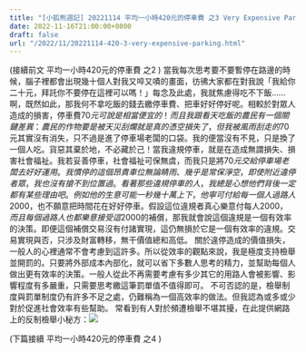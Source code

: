 ```yaml
---
title: "[小狐熊週記] 20221114 平均一小時420元的停車費 之3 Very Expensive Parking Fees -3"
date: 2022-11-16T21:00:00+0800
draft: false
url: "/2022/11/20221114-420-3-very-expensive-parking.html"
---
```


(接續前文 平均一小時420元的停車費 之2 )
當我每次思考要不要暫停在路邊的時候，腦子裡都會出現幾十個人對我又啐又嘖的畫面，彷彿大家都在對我說「我給你二十元，拜託你不要停在這裡可以嗎！」每念及此處，我就焦慮得吃不下飯......啊，既然如此，那我何不拿吃飯的錢去繳停車費、把車好好停好呢。相較於對眾人造成的損害，停車費$70元可說是相當便宜的！
而且我跟看天吃飯的農民有一個關鍵差異：農民的作物要是被天災刮爛就是真的憑空損失了，但我被風雨刮走的$70元其實沒有消失，只不過是進了停車場老闆的口袋。我的便當沒有不見，只是換了一個人吃。貨惡其棄於地，不必藏於己！當我違規停車，就是在造成無謂損失、損害社會福祉。我若妥善停車，社會福祉可保無虞，而我只是將$70元交給停車場老闆去好好運用。
我慣停的這個昂貴車位無論睛雨、幾乎是常保淨空，即使附近違停者眾，我也沒有搶不到位置過。看著那些違規停車的人，我總是心想他們背後一定都有某些理由吧。例如他的生意可能一秒幾十萬上下，他寧可付給每一個人過路人$2000，也不願意把時間花在好好停車。假設這位違規者真心樂意付每人$2000，而且每個過路人也都樂意接受這$2000的補償，那我就會說這個違規是一個有效率的決策。即便這個補償交易沒有付諸實現，這仍無損於它是一個有效率的違規。交易實現與否，只涉及財富轉移，無干價值總和高低。
關於違停造成的價值損失，一般人的心裡通常不會考慮到這許多。所以從效率的觀點來說，我是極度支持檢舉並開罰的。只要將外部成本內部化，就可以省下多數人思考的精力，並幫助每個人做出更有效率的決策。一般人從此不再需要考慮有多少其它的用路人會被影響、影響程度有多嚴重，只需要思考繳這筆罰單值不值得即可。
不可否認的是，檢舉制度與罰單制度仍有許多不足之處，仍難稱為一個高效率的做法。但我認為或多或少對於促進社會效率有些幫助。
常看到有人對於頻遭檢舉不堪其擾，在此提供網路上的反制檢舉小秘方：![](https://blogger.googleusercontent.com/img/a/AVvXsEhDG8f7_MX9cl6CFqDjaqYGoxNw7MTQYTMwe0wIwKMmy5a4P11EOotHHagYRjr7smyqaKuaSe3OzcFxlYpBtHOqGyjHcIPpFLQFkzjbYeARTjpdgaVuWFJKNOMMs4gCQz9dQSwvc5GMWFg0fomQ21cNkwQt2oAvqBP-sp43Df64Iav3ywTVRQIs4u-5=w398-h400)

(下篇接續 平均一小時420元的停車費 之4 )
